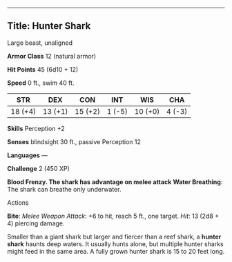 -------------------------
Title: Hunter Shark
-------------------------


Large beast, unaligned

**Armor Class** 12 (natural armor)

**Hit Points** 45 (6d10 + 12)

**Speed** 0 ft., swim 40 ft.

| STR    | DEX     | CON     | INT     | WIS     | CHA
|---------| -------- |--------- |--------- |---------| --------
| 18 (+4)   | 13 (+1)   | 15 (+2)   | 1 (-5)   | 10 (+0)   | 4 (-3)

**Skills** Perception +2

**Senses** blindsight 30 ft., passive Perception 12

**Languages** —

**Challenge** 2 (450 XP)


**Blood Frenzy. The shark has advantage on melee attack**
**Water Breathing**: The shark can breathe only underwater.


Actions

**Bite**: *Melee Weapon Attack*: +6 to hit, reach 5 ft., one target.
*Hit*: 13 (2d8 + 4) piercing damage.

Smaller than a giant shark but larger and fiercer than a reef shark, a
**hunter shark** haunts deep waters. It usually hunts alone, but
multiple hunter sharks might feed in the same area. A fully grown hunter
shark is 15 to 20 feet long.

